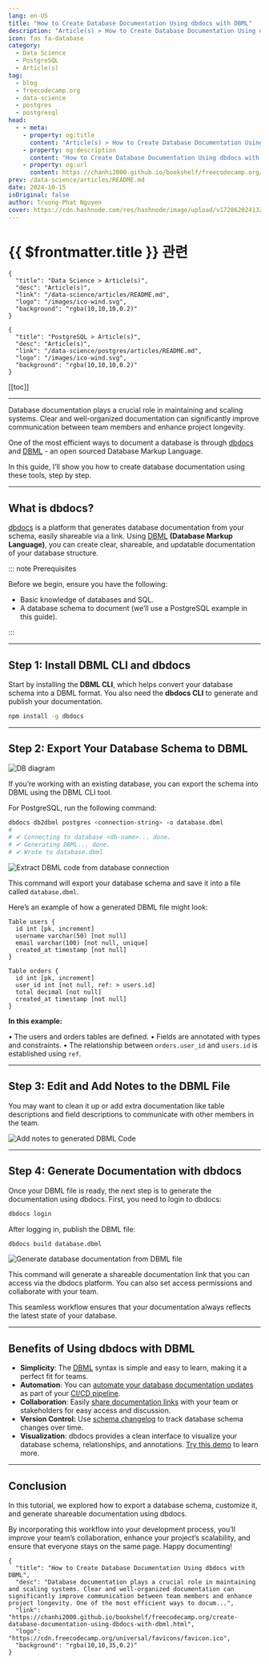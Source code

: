 ```yaml
---
lang: en-US
title: "How to Create Database Documentation Using dbdocs with DBML"
description: "Article(s) > How to Create Database Documentation Using dbdocs with DBML"
icon: fas fa-database
category:
  - Data Science
  - PostgreSQL
  - Article(s)
tag:
  - blog
  - freecodecamp.org
  - data-science
  - postgres
  - postgresql
head:
  - - meta:
    - property: og:title
      content: "Article(s) > How to Create Database Documentation Using dbdocs with DBML"
    - property: og:description
      content: "How to Create Database Documentation Using dbdocs with DBML"
    - property: og:url
      content: https://chanhi2000.github.io/bookshelf/freecodecamp.org/create-database-documentation-using-dbdocs-with-dbml.html
prev: /data-science/articles/README.md
date: 2024-10-15
isOriginal: false
author: Truong-Phat Nguyen
cover: https://cdn.hashnode.com/res/hashnode/image/upload/v1728620241328/79515009-0fa3-4fcd-a4ce-e1ec2d5609f8.png
---
```


# {{ $frontmatter.title }} 관련

```component VPCard
{
  "title": "Data Science > Article(s)",
  "desc": "Article(s)",
  "link": "/data-science/articles/README.md",
  "logo": "/images/ico-wind.svg",
  "background": "rgba(10,10,10,0.2)"
}
```

```component VPCard
{
  "title": "PostgreSQL > Article(s)",
  "desc": "Article(s)",
  "link": "/data-science/postgres/articles/README.md",
  "logo": "/images/ico-wind.svg",
  "background": "rgba(10,10,10,0.2)"
}
```

[[toc]]

---

<SiteInfo
  name="How to Create Database Documentation Using dbdocs with DBML"
  desc="Database documentation plays a crucial role in maintaining and scaling systems. Clear and well-organized documentation can significantly improve communication between team members and enhance project longevity. One of the most efficient ways to docum..."
  url="https://freecodecamp.org/news/create-database-documentation-using-dbdocs-with-dbml"
  logo="https://cdn.freecodecamp.org/universal/favicons/favicon.ico"
  preview="https://cdn.hashnode.com/res/hashnode/image/upload/v1728620241328/79515009-0fa3-4fcd-a4ce-e1ec2d5609f8.png"/>

Database documentation plays a crucial role in maintaining and scaling systems. Clear and well-organized documentation can significantly improve communication between team members and enhance project longevity.

One of the most efficient ways to document a database is through [<FontIcon icon="fas fa-globe"/>dbdocs](https://dbdocs.io/) and [<FontIcon icon="fas fa-globe"/>DBML](https://dbml.dbdiagram.io/home) - an open sourced Database Markup Language.

In this guide, I’ll show you how to create database documentation using these tools, step by step.

---

## What is dbdocs?

[<FontIcon icon="fas fa-globe"/>dbdocs](https://dbdocs.io/) is a platform that generates database documentation from your schema, easily shareable via a link. Using [<FontIcon icon="fas fa-globe"/>DBML](https://dbml.dbdiagram.io/home) **(Database Markup Language)**, you can create clear, shareable, and updatable documentation of your database structure.

::: note Prerequisites

Before we begin, ensure you have the following:

- Basic knowledge of databases and SQL.
- A database schema to document (we’ll use a PostgreSQL example in this guide).

:::

---

## Step 1: Install DBML CLI and dbdocs

Start by installing the **DBML CLI**, which helps convert your database schema into a DBML format. You also need the **dbdocs CLI** to generate and publish your documentation.

```sh
npm install -g dbdocs
```

---

## Step 2: Export Your Database Schema to DBML

![DB diagram](https://cdn.hashnode.com/res/hashnode/image/upload/v1728615902517/20974a9d-729e-4b3a-997c-0b89e944a6cd.png)

If you’re working with an existing database, you can export the schema into DBML using the DBML CLI tool.

For PostgreSQL, run the following command:

```sh
dbdocs db2dbml postgres <connection-string> -o database.dbml
# 
# ✔ Connecting to database <db-name>... done.
# ✔ Generating DBML... done.
# ✔ Wrote to database.dbml
```

![Extract DBML code from database connection](https://cdn.hashnode.com/res/hashnode/image/upload/v1728615885904/9f68f18b-fa14-4e88-b58b-bd90d292ef31.gif)

This command will export your database schema and save it into a file called `database.dbml`.

Here’s an example of how a generated DBML file might look:

```dbml title="database.dbml"
Table users {
  id int [pk, increment]
  username varchar(50) [not null]
  email varchar(100) [not null, unique]
  created_at timestamp [not null]
}

Table orders {
  id int [pk, increment]
  user_id int [not null, ref: > users.id]
  total decimal [not null]
  created_at timestamp [not null]
}
```

**In this example:**

• The users and orders tables are defined.
• Fields are annotated with types and constraints.
• The relationship between `orders.user_id` and `users.id` is established using `ref`.

---

## Step 3: Edit and Add Notes to the DBML File

You may want to clean it up or add extra documentation like table descriptions and field descriptions to communicate with other members in the team.

![Add notes to generated DBML Code](https://cdn.hashnode.com/res/hashnode/image/upload/v1728615980279/8e1851a8-2e38-4ded-8b6a-c873d6b395b8.gif)

---

## Step 4: Generate Documentation with dbdocs

Once your DBML file is ready, the next step is to generate the documentation using dbdocs. First, you need to login to dbdocs:

```sh
dbdocs login
```

After logging in, publish the DBML file:

```sh
dbdocs build database.dbml
```

![Generate database documentation from DBML file](https://cdn.hashnode.com/res/hashnode/image/upload/v1728616039961/0ef67db3-8a86-495a-b42f-3fad0fead933.gif)

This command will generate a shareable documentation link that you can access via the dbdocs platform. You can also set access permissions and collaborate with your team.

This seamless workflow ensures that your documentation always reflects the latest state of your database.

---

## Benefits of Using dbdocs with DBML

- **Simplicity**: The [<FontIcon icon="fas fa-globe"/>DBML](https://dbml.dbdiagram.io/home) syntax is simple and easy to learn, making it a perfect fit for teams.
- **Automation**: You can [<FontIcon icon="fas fa-globe"/>automate your database documentation updates](https://docs.dbdocs.io/features/generate-dbml-from-db) as part of your [<FontIcon icon="fas fa-globe"/>CI/CD pipeline](https://docs.dbdocs.io/features/ci-integration).
- **Collaboration**: Easily [<FontIcon icon="fas fa-globe"/>share documentation links](https://docs.dbdocs.io/features/project-access-control) with your team or stakeholders for easy access and discussion.
- **Version Control:** Use [<FontIcon icon="fas fa-globe"/>schema changelog](https://docs.dbdocs.io/features/schema-changelog) to track database schema changes over time.
- **Visualization**: dbdocs provides a clean interface to visualize your database schema, relationships, and annotations. [<FontIcon icon="fas fa-globe"/>Try this demo](https://dbdocs.io/Holistics/Ecommerce) to learn more.

---

## Conclusion

In this tutorial, we explored how to export a database schema, customize it, and generate shareable documentation using dbdocs.

By incorporating this workflow into your development process, you’ll improve your team’s collaboration, enhance your project’s scalability, and ensure that everyone stays on the same page. Happy documenting!

<!-- TODO: add ARTICLE CARD -->
```component VPCard
{
  "title": "How to Create Database Documentation Using dbdocs with DBML",
  "desc": "Database documentation plays a crucial role in maintaining and scaling systems. Clear and well-organized documentation can significantly improve communication between team members and enhance project longevity. One of the most efficient ways to docum...",
  "link": "https://chanhi2000.github.io/bookshelf/freecodecamp.org/create-database-documentation-using-dbdocs-with-dbml.html",
  "logo": "https://cdn.freecodecamp.org/universal/favicons/favicon.ico",
  "background": "rgba(10,10,35,0.2)"
}
```
